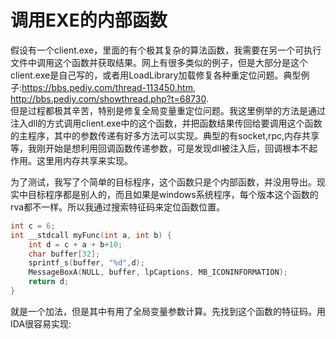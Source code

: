 # 调用EXE的内部函数   

假设有一个client.exe，里面的有个极其复杂的算法函数，我需要在另一个可执行文件中调用这个函数并获取结果。网上有很多类似的例子，但是大部分是这个client.exe是自己写的，或者用LoadLibrary加载修复各种重定位问题。典型例子:https://bbs.pediy.com/thread-113450.htm, http://bbs.pediy.com/showthread.php?t=68730.  
但是过程都极其辛苦，特别是修复全局变量重定位问题。我这里例举的方法是通过注入dll的方式调用client.exe中的这个函数，并把函数结果传回给要调用这个函数的主程序，其中的参数传递有好多方法可以实现。典型的有socket,rpc,内存共享等，我刚开始是想利用回调函数传递参数，可是发现dll被注入后，回调根本不起作用。这里用内存共享来实现。

为了测试，我写了个简单的目标程序，这个函数只是个内部函数，并没用导出。现实中目标程序都是别人的，而且如果是windows系统程序，每个版本这个函数的rva都不一样。所以我通过搜索特征码来定位函数位置。
```c
int c = 6;
int __stdcall myFunc(int a, int b) {
    int d = c + a + b+10;
    char buffer[32];
    sprintf_s(buffer, "%d",d);
    MessageBoxA(NULL, buffer, lpCaptions, MB_ICONINFORMATION);
    return d;
}
```
就是一个加法，但是其中有用了全局变量参数计算。先找到这个函数的特征码。用IDA很容易实现:

